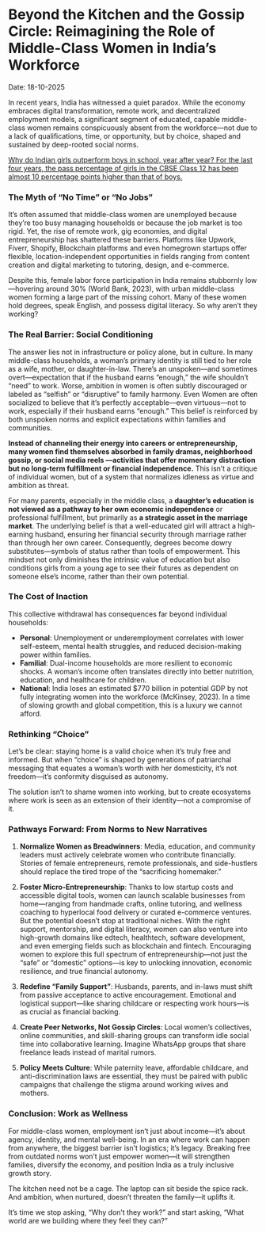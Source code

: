 # Beyond the Kitchen and the Gossip Circle: Reimagining the Role of Middle-Class Women in India’s Workforce

Date: 18-10-2025

In recent years, India has witnessed a quiet paradox. While the economy embraces digital transformation, remote work, and decentralized employment models, a significant segment of educated, capable middle-class women remains conspicuously absent from the workforce—not due to a lack of qualifications, time, or opportunity, but by choice, shaped and sustained by deep-rooted social norms.

[Why do Indian girls outperform boys in school, year after year? For the last four years, the pass percentage of girls in the CBSE Class 12 has been almost 10 percentage points higher than that of boys.](https://scroll.in/article/654416/why-do-indian-girls-outperform-boys-in-school-year-after-year)

### The Myth of “No Time” or “No Jobs”

It’s often assumed that middle-class women are unemployed because they’re too busy managing households or because the job market is too rigid. Yet, the rise of remote work, gig economies, and digital entrepreneurship has shattered these barriers. Platforms like Upwork, Fiverr, Shopify, Blockchain platforms and even homegrown startups offer flexible, location-independent opportunities in fields ranging from content creation and digital marketing to tutoring, design, and e-commerce.

Despite this, female labor force participation in India remains stubbornly low—hovering around 30% (World Bank, 2023), with urban middle-class women forming a large part of the missing cohort. Many of these women hold degrees, speak English, and possess digital literacy. So why aren’t they working?

### The Real Barrier: Social Conditioning

The answer lies not in infrastructure or policy alone, but in culture. In many middle-class households, a woman’s primary identity is still tied to her role as a wife, mother, or daughter-in-law. There’s an unspoken—and sometimes overt—expectation that if the husband earns “enough,” the wife shouldn’t “need” to work. Worse, ambition in women is often subtly discouraged or labeled as “selfish” or “disruptive” to family harmony. Even Women are often socialized to believe that it’s perfectly acceptable—even virtuous—not to work, especially if their husband earns “enough.” This belief is reinforced by both unspoken norms and explicit expectations within families and communities.

**Instead of channeling their energy into careers or entrepreneurship, many women find themselves absorbed in family dramas, neighborhood gossip, or social media reels —activities that offer momentary distraction but no long-term fulfillment or financial independence.** This isn’t a critique of individual women, but of a system that normalizes idleness as virtue and ambition as threat.

For many parents, especially in the middle class, a **daughter’s education is not viewed as a pathway to her own economic independence** or professional fulfillment, but primarily as **a strategic asset in the marriage market**. The underlying belief is that a well-educated girl will attract a high-earning husband, ensuring her financial security through marriage rather than through her own career. Consequently, degrees become dowry substitutes—symbols of status rather than tools of empowerment. This mindset not only diminishes the intrinsic value of education but also conditions girls from a young age to see their futures as dependent on someone else’s income, rather than their own potential.

### The Cost of Inaction

This collective withdrawal has consequences far beyond individual households:

- **Personal**: Unemployment or underemployment correlates with lower self-esteem, mental health struggles, and reduced decision-making power within families.
- **Familial**: Dual-income households are more resilient to economic shocks. A woman’s income often translates directly into better nutrition, education, and healthcare for children.
- **National**: India loses an estimated $770 billion in potential GDP by not fully integrating women into the workforce (McKinsey, 2023). In a time of slowing growth and global competition, this is a luxury we cannot afford.

### Rethinking “Choice”

Let’s be clear: staying home is a valid choice when it’s truly free and informed. But when “choice” is shaped by generations of patriarchal messaging that equates a woman’s worth with her domesticity, it’s not freedom—it’s conformity disguised as autonomy.

The solution isn’t to shame women into working, but to create ecosystems where work is seen as an extension of their identity—not a compromise of it.

### Pathways Forward: From Norms to New Narratives

1. **Normalize Women as Breadwinners**: Media, education, and community leaders must actively celebrate women who contribute financially. Stories of female entrepreneurs, remote professionals, and side-hustlers should replace the tired trope of the “sacrificing homemaker.”

2. **Foster Micro-Entrepreneurship**: Thanks to low startup costs and accessible digital tools, women can launch scalable businesses from home—ranging from handmade crafts, online tutoring, and wellness coaching to hyperlocal food delivery or curated e-commerce ventures. But the potential doesn’t stop at traditional niches. With the right support, mentorship, and digital literacy, women can also venture into high-growth domains like edtech, healthtech, software development, and even emerging fields such as blockchain and fintech. Encouraging women to explore this full spectrum of entrepreneurship—not just the “safe” or “domestic” options—is key to unlocking innovation, economic resilience, and true financial autonomy.

3. **Redefine “Family Support”**: Husbands, parents, and in-laws must shift from passive acceptance to active encouragement. Emotional and logistical support—like sharing childcare or respecting work hours—is as crucial as financial backing.

4. **Create Peer Networks, Not Gossip Circles**: Local women’s collectives, online communities, and skill-sharing groups can transform idle social time into collaborative learning. Imagine WhatsApp groups that share freelance leads instead of marital rumors.

5. **Policy Meets Culture**: While paternity leave, affordable childcare, and anti-discrimination laws are essential, they must be paired with public campaigns that challenge the stigma around working wives and mothers.

### Conclusion: Work as Wellness

For middle-class women, employment isn’t just about income—it’s about agency, identity, and mental well-being. In an era where work can happen from anywhere, the biggest barrier isn’t logistics; it’s legacy. Breaking free from outdated norms won’t just empower women—it will strengthen families, diversify the economy, and position India as a truly inclusive growth story.

The kitchen need not be a cage. The laptop can sit beside the spice rack. And ambition, when nurtured, doesn’t threaten the family—it uplifts it.

It’s time we stop asking, “Why don’t they work?” and start asking, “What world are we building where they feel they can?”
